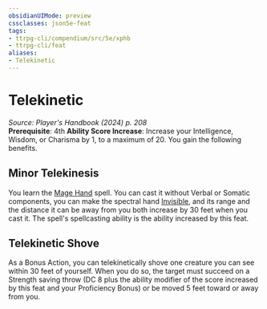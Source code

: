 ```yaml
---
obsidianUIMode: preview
cssclasses: json5e-feat
tags:
- ttrpg-cli/compendium/src/5e/xphb
- ttrpg-cli/feat
aliases:
- Telekinetic
---
```

# Telekinetic
*Source: Player's Handbook (2024) p. 208*  
**Prerequisite**: 4th
**Ability Score Increase**: Increase your Intelligence, Wisdom, or Charisma by 1, to a maximum of 20.
You gain the following benefits.

## Minor Telekinesis

You learn the [Mage Hand](Інструменти%20ДМ/CLI/spells/mage-hand-xphb.md) spell. You can cast it without Verbal or Somatic components, you can make the spectral hand [Invisible](Інструменти%20ДМ/CLI/rules/conditions.md#Invisible), and its range and the distance it can be away from you both increase by 30 feet when you cast it. The spell's spellcasting ability is the ability increased by this feat.

## Telekinetic Shove

As a Bonus Action, you can telekinetically shove one creature you can see within 30 feet of yourself. When you do so, the target must succeed on a Strength saving throw (DC 8 plus the ability modifier of the score increased by this feat and your Proficiency Bonus) or be moved 5 feet toward or away from you.